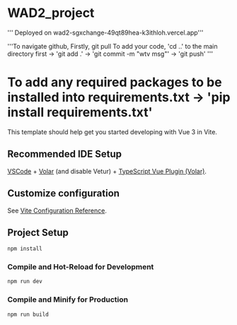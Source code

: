 # WAD2_project

''' Deployed on 
wad2-sgxchange-49qt89hea-k3ithloh.vercel.app'''

'''To navigate github,
Firstly, git pull
To add your code, 'cd ..' to the main directory first -> 'git add .' -> 'git commit -m "wtv msg"' -> 'git push' '''

# To add any required packages to be installed into requirements.txt -> 'pip install requirements.txt'

This template should help get you started developing with Vue 3 in Vite.

## Recommended IDE Setup

[VSCode](https://code.visualstudio.com/) + [Volar](https://marketplace.visualstudio.com/items?itemName=Vue.volar) (and disable Vetur) + [TypeScript Vue Plugin (Volar)](https://marketplace.visualstudio.com/items?itemName=Vue.vscode-typescript-vue-plugin).

## Customize configuration

See [Vite Configuration Reference](https://vitejs.dev/config/).

## Project Setup

```sh
npm install
```

### Compile and Hot-Reload for Development

```sh
npm run dev
```

### Compile and Minify for Production

```sh
npm run build
```
